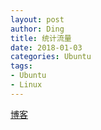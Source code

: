 ```yaml
---
layout: post
author: Ding
title: 统计流量
date: 2018-01-03
categories: Ubuntu
tags:
- Ubuntu
- Linux
---
```



[博客](http://www.wowubuntu.com/vnstat.html)
